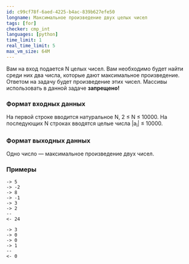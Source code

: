 ```yaml
---
id: c99cf78f-6aed-4225-b4ac-839b627efe50
longname: Максимальное произведение двух целых чисел
tags: [for]
checker: cmp_int
languages: [python]
time_limit: 1
real_time_limit: 5
max_vm_size: 64M
---
```



Вам на вход подается N целых чисел. Вам необходимо будет найти среди них два числа, которые дают максимальное произведение. Ответом на задачу будет произведение этих чисел. Массивы использовать в данной задаче **запрещено!**

### Формат входных данных

На первой строке вводится натуральное N, 2 ≤ N ≤ 10000. На последующих N строках вводятся целые числа |a<sub>i</sub>| ≤ 10000.  

### Формат выходных данных

Одно число — максимальное произведение двух чисел.

### Примеры

```
-> 5
-> -2
-> 8
-> -1
-> 3
-> 2
--
<- 24
```

```
-> 3
-> 0
-> 0
-> 1
--
<- 0
```
